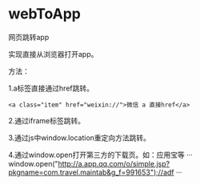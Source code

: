 # webToApp
网页跳转app

实现直接从浏览器打开app。

方法：

1.a标签直接通过href跳转。
```
<a class="item" href="weixin://">微信 a 直接href</a>
```

2.通过iframe标签跳转。

3.通过js中window.location重定向方法跳转。

4.通过window.open打开第三方的下载页。如：应用宝等
···
window.open("http://a.app.qq.com/o/simple.jsp?pkgname=com.travel.maintab&g_f=991653");//adf
···
